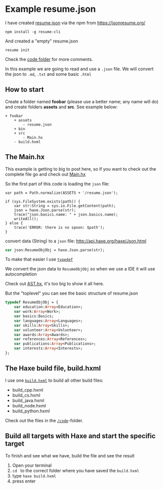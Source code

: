 # Example resume.json

I have created [resume.json](https://github.com/MatthijsKamstra/haxesys/tree/master/11resume/code/assets/resume.json) via the npm from <https://jsonresume.org/>

```
npm install -g resume-cli
```

And created a "empty" resume.json

```
resume init
```


Check the [code folder](https://github.com/MatthijsKamstra/haxesys/tree/master/11resume/code) for more comments.

In this example we are going to read and use a `.json` file.
We will convert the json to `.md`, `.txt` and some basic `.html`


## How to start

Create a folder named **foobar** (please use a better name; any name will do) and create folders **assets** and **src**.
See example below:

```
+ foobar
	+ assets
		- resume.json
	+ bin
	+ src
		- Main.hx
	- build.hxml
```



## The Main.hx

This example is getting to big to post here, so if you want to check out the complete file go and check out [Main.hx](https://github.com/MatthijsKamstra/haxesys/tree/master/11resume/code/Main.hx)

So the first part of this code is loading the `json` file:

```
var path = Path.normalize(ASSETS + '/resume.json');

if (sys.FileSystem.exists(path)) {
	var str:String = sys.io.File.getContent(path);
	json = haxe.Json.parse(str);
	trace("json.basics.name: " + json.basics.name);
	writeAll();
} else {
	trace('ERROR: there is no spoon: $path');
}
```

convert data (String) to a `json` file:
<http://api.haxe.org/haxe/Json.html>

```haxe
var json:ResumeObjObj = haxe.Json.parse(str);
```

To make that easier I use [`typedef`](http://haxe.org/manual/type-system-typedef.html)

We convert the json data to `ResumeObjObj` so when we use a IDE it will use autocompletion

Check out [AST.hx](https://github.com/MatthijsKamstra/haxesys/tree/master/11resume/code/AST.hx), it's too big to show it all here.

But the "toplevel" you can see the basic structure of resume.json

```haxe
typedef ResumeObjObj = {
	var education:Array<Education>;
	var work:Array<Work>;
	var basics:Basics;
	var languages:Array<Languages>;
	var skills:Array<Skills>;
	var volunteer:Array<Volunteer>;
	var awards:Array<Awards>;
	var references:Array<References>;
	var publications:Array<Publications>;
	var interests:Array<Interests>;
};
```


## The Haxe build file, build.hxml

I use one [`build.hxml`](/code/build.hxml) to build all other build files:

- build_cpp.hxml
- build_cs.hxml
- build_java.hxml
- build_node.hxml
- build_python.hxml

Check out the files in the [`/code`](/code)-folder.



## Build all targets with Haxe and start the specific target

To finish and see what we have, build the file and see the result

1. Open your terminal
2. `cd ` to the correct folder where you have saved the `build.hxml`
3. type `haxe build.hxml`
4. press enter



